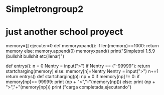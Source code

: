   # Simpletrongroup2
  # just another school proyect 
memory=[]
ejecuter=0 
def memoryxpand():
	if len(memory)==1000:
		return memory
	else:
		memory.append(0)
memoryxpand()
print("Simpletrol 1.5.9 (bullshit bullshit etc(llenar)")

def entrys():
	n = 0 
	Nentry = input(">")
	if Nentry == ("-99999"):
		return startcharging(memory)
	else:
		memory[n]=Nentry
		Nentry = input(">")
		n+=1
		return entrys()
def startcharging(p):
	np = 0
	if memory[np] != 0:
		if memory[np]== 99999:
			print (np + ">","-"(memory[np]))
		else:
			print (np + ">","+"(memory[np]))
	print ("carga completada,ejecutando")
		
